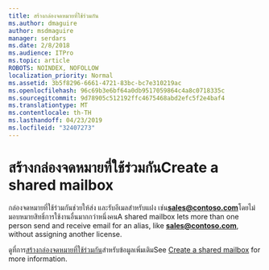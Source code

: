 ```yaml
---
title: สร้างกล่องจดหมายที่ใช้ร่วมกัน
ms.author: dmaguire
author: msdmaguire
manager: serdars
ms.date: 2/8/2018
ms.audience: ITPro
ms.topic: article
ROBOTS: NOINDEX, NOFOLLOW
localization_priority: Normal
ms.assetid: 3b5f8296-6661-4721-83bc-bc7e310219ac
ms.openlocfilehash: 96c69b3e6bf64a0db9517059864c4a8c0718335c
ms.sourcegitcommit: 9d78905c512192ffc4675468abd2efc5f2e4baf4
ms.translationtype: MT
ms.contentlocale: th-TH
ms.lasthandoff: 04/23/2019
ms.locfileid: "32407273"
---
```

# <a name="create-a-shared-mailbox"></a><span data-ttu-id="da433-102">สร้างกล่องจดหมายที่ใช้ร่วมกัน</span><span class="sxs-lookup"><span data-stu-id="da433-102">Create a shared mailbox</span></span>

<span data-ttu-id="da433-103">กล่องจดหมายที่ใช้ร่วมกันช่วยให้ส่ง และรับอีเมลสำหรับแฝง เช่น**sales@contoso.com**โดยไม่มอบหมายสิทธิ์การใช้งานอื่นมากกว่าหนึ่งคน</span><span class="sxs-lookup"><span data-stu-id="da433-103">A shared mailbox lets more than one person send and receive email for an alias, like **sales@contoso.com**, without assigning another license.</span></span>
  
<span data-ttu-id="da433-104">ดูที่การ[สร้างกล่องจดหมายที่ใช้ร่วมกัน](https://support.office.com/client/871a246d-3acd-4bba-948e-5de8be0544c9)สำหรับข้อมูลเพิ่มเติม</span><span class="sxs-lookup"><span data-stu-id="da433-104">See [Create a shared mailbox](https://support.office.com/client/871a246d-3acd-4bba-948e-5de8be0544c9) for more information.</span></span> 
  

